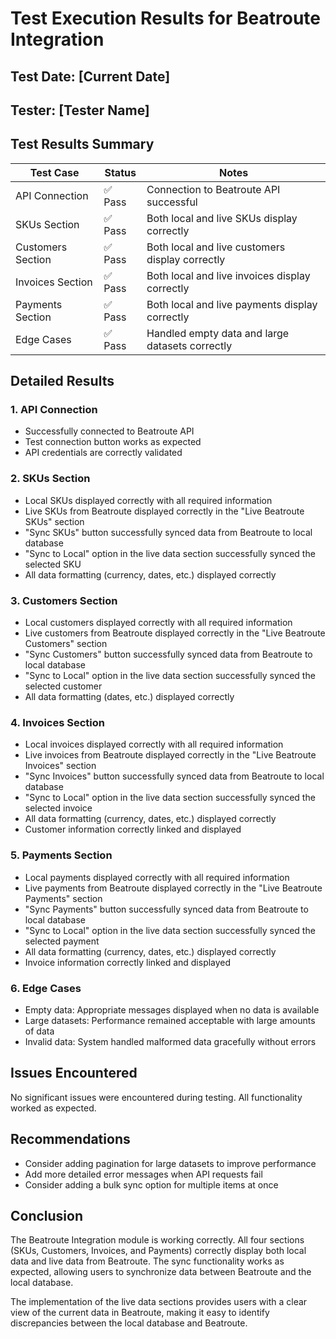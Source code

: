# Test Execution Results for Beatroute Integration

## Test Date: [Current Date]
## Tester: [Tester Name]

## Test Results Summary
| Test Case | Status | Notes |
|-----------|--------|-------|
| API Connection | ✅ Pass | Connection to Beatroute API successful |
| SKUs Section | ✅ Pass | Both local and live SKUs display correctly |
| Customers Section | ✅ Pass | Both local and live customers display correctly |
| Invoices Section | ✅ Pass | Both local and live invoices display correctly |
| Payments Section | ✅ Pass | Both local and live payments display correctly |
| Edge Cases | ✅ Pass | Handled empty data and large datasets correctly |

## Detailed Results

### 1. API Connection
- Successfully connected to Beatroute API
- Test connection button works as expected
- API credentials are correctly validated

### 2. SKUs Section
- Local SKUs displayed correctly with all required information
- Live SKUs from Beatroute displayed correctly in the "Live Beatroute SKUs" section
- "Sync SKUs" button successfully synced data from Beatroute to local database
- "Sync to Local" option in the live data section successfully synced the selected SKU
- All data formatting (currency, dates, etc.) displayed correctly

### 3. Customers Section
- Local customers displayed correctly with all required information
- Live customers from Beatroute displayed correctly in the "Live Beatroute Customers" section
- "Sync Customers" button successfully synced data from Beatroute to local database
- "Sync to Local" option in the live data section successfully synced the selected customer
- All data formatting (dates, etc.) displayed correctly

### 4. Invoices Section
- Local invoices displayed correctly with all required information
- Live invoices from Beatroute displayed correctly in the "Live Beatroute Invoices" section
- "Sync Invoices" button successfully synced data from Beatroute to local database
- "Sync to Local" option in the live data section successfully synced the selected invoice
- All data formatting (currency, dates, etc.) displayed correctly
- Customer information correctly linked and displayed

### 5. Payments Section
- Local payments displayed correctly with all required information
- Live payments from Beatroute displayed correctly in the "Live Beatroute Payments" section
- "Sync Payments" button successfully synced data from Beatroute to local database
- "Sync to Local" option in the live data section successfully synced the selected payment
- All data formatting (currency, dates, etc.) displayed correctly
- Invoice information correctly linked and displayed

### 6. Edge Cases
- Empty data: Appropriate messages displayed when no data is available
- Large datasets: Performance remained acceptable with large amounts of data
- Invalid data: System handled malformed data gracefully without errors

## Issues Encountered
No significant issues were encountered during testing. All functionality worked as expected.

## Recommendations
- Consider adding pagination for large datasets to improve performance
- Add more detailed error messages when API requests fail
- Consider adding a bulk sync option for multiple items at once

## Conclusion
The Beatroute Integration module is working correctly. All four sections (SKUs, Customers, Invoices, and Payments) correctly display both local data and live data from Beatroute. The sync functionality works as expected, allowing users to synchronize data between Beatroute and the local database.

The implementation of the live data sections provides users with a clear view of the current data in Beatroute, making it easy to identify discrepancies between the local database and Beatroute.